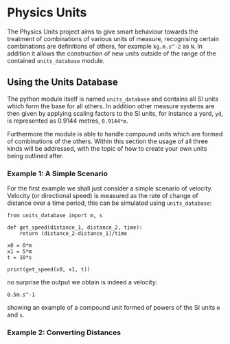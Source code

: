 # Physics Units

The Physics Units project aims to give smart behaviour towards the treatment of combinations of various units of measure,
recognising certain combinations are definitions of others, for example `kg.m.s^-2` as `N`. In addition it allows the
construction of new units outside of the range of the contained `units_database` module.

## Using the Units Database

The python module itself is named `units_database` and contains all SI units which form the base for all others. In addition other measure systems are then given by applying scaling factors to the SI units, for instance a yard, `yd`, is represented as 0.9144 metres, `0.9144*m`.

Furthermore the module is able to handle compound units which are formed of combinations of the others. Within this section the usage of all three kinds will be addressed, with the topic of how to create your own units being outlined after.

### Example 1: A Simple Scenario

For the first example we shall just consider a simple scenario of velocity. Velocity (or directional speed) is measured as the rate of change of distance over a time period, this can be simulated using `units_database`:

```
from units_database import m, s

def get_speed(distance_1, distance_2, time):
    return (distance_2-distance_1)/time

x0 = 0*m
x1 = 5*m
t = 10*s

print(get_speed(x0, x1, t))
```

no surprise the output we obtain is indeed a velocity:

`0.5m.s^-1`

showing an example of a compound unit formed of powers of the SI units `m` and `s`.


### Example 2: Converting Distances
